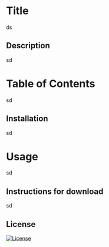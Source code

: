 # Title
ds

## Description
sd
  
# Table of Contents
sd
  
## Installation 
sd
  
# Usage
sd
  
## Instructions for download
sd

## License
[![License](https://img.shields.io/badge/License-Boost_1.0-lightblue.svg)](https://www.boost.org/LICENSE_1_0.txt)
